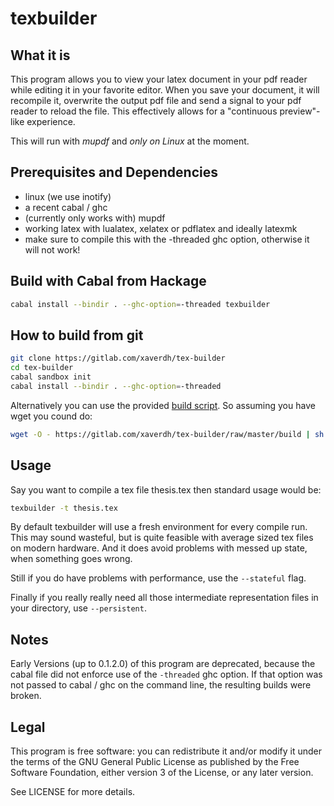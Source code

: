 # texbuilder
## What it is

This program allows you to view your latex document in your pdf
reader while editing it in your favorite editor. When you save
your document, it will recompile it, overwrite the output pdf file
and send a signal to your pdf reader to reload the file.
This effectively allows for a "continuous preview"-like experience.

This will run with *mupdf* and *only on Linux* at the moment.

## Prerequisites and Dependencies
  * linux (we use inotify)
  * a recent cabal / ghc
  * (currently only works with) mupdf
  * working latex with lualatex, xelatex or pdflatex and ideally latexmk
  * make sure to compile this with the -threaded ghc option, otherwise it will not work!

## Build with Cabal from Hackage

```sh
cabal install --bindir . --ghc-option=-threaded texbuilder
```

## How to build from git

```sh
git clone https://gitlab.com/xaverdh/tex-builder
cd tex-builder
cabal sandbox init
cabal install --bindir . --ghc-option=-threaded
```
Alternatively you can use the provided [build script][build-script].
So assuming you have wget you cound do:

```sh
wget -O - https://gitlab.com/xaverdh/tex-builder/raw/master/build | sh
```

## Usage

Say you want to compile a tex file thesis.tex then standard usage would be:
```sh
texbuilder -t thesis.tex
```
By default texbuilder will use a fresh environment for every compile run. This may
sound wasteful, but is quite feasible with average sized tex files on modern hardware.
And it does avoid problems with messed up state, when something goes wrong.

Still if you do have problems with performance, use the ` --stateful ` flag.

Finally if you really really need all those intermediate representation files
in your directory, use ` --persistent `.

## Notes

Early Versions (up to 0.1.2.0) of this program are deprecated, because the cabal file did not enforce use of the ` -threaded ` ghc option. If that option was not passed to cabal / ghc on the command line, the resulting builds were broken.

## Legal

This program is free software: you can redistribute it and/or modify
it under the terms of the GNU General Public License as published by
the Free Software Foundation, either version 3 of the License, or
any later version.

See LICENSE for more details.


[build-script]: https://gitlab.com/xaverdh/tex-builder/blob/master/build

